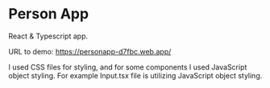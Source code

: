# Person App

React & Typescript app.

URL to demo: https://personapp-d7fbc.web.app/

I used CSS files for styling, and for some components I used JavaScript object styling. For example Input.tsx file is utilizing JavaScript object styling.
